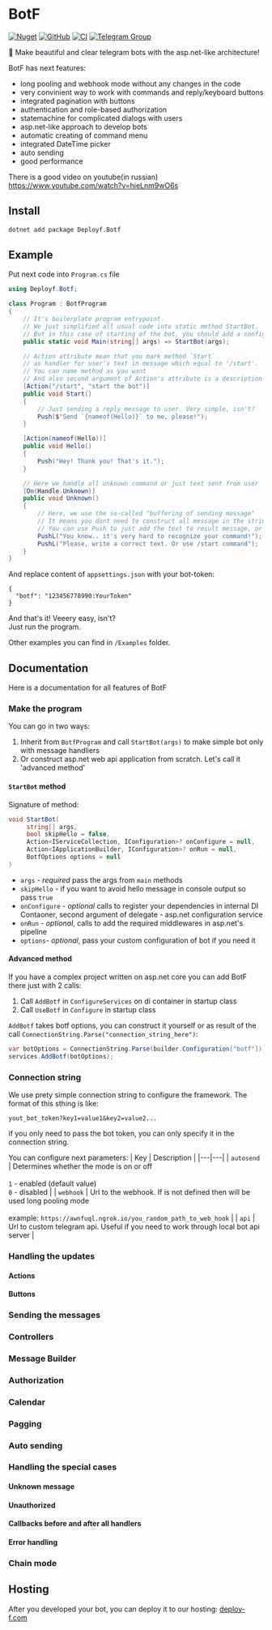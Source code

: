 ﻿# BotF
[![Nuget](https://img.shields.io/nuget/v/Deployf.Botf)](https://www.nuget.org/packages/Deployf.Botf) [![GitHub](https://img.shields.io/github/license/deploy-f/botf)](https://github.com/deploy-f/botf/blob/master/LICENSE) [![CI](https://github.com/deploy-f/botf/actions/workflows/dotnet.yml/badge.svg)](https://github.com/deploy-f/botf/actions/workflows/dotnet.yml) [![Telegram Group](https://img.shields.io/endpoint?url=https%3A%2F%2Ftg.sumanjay.workers.dev%2Fbotf_community)](https://t.me/botf_community)  

🤘 Make beautiful and clear telegram bots with the asp.net-like architecture!

BotF has next features:

* long pooling and webhook mode without any changes in the code
* very convinient way to work with commands and reply/keyboard buttons
* integrated pagination with buttons
* authentication and role-based authorization
* statemachine for complicated dialogs with users
* asp.net-like approach to develop bots
* automatic creating of command menu
* integrated DateTime picker
* auto sending
* good performance

 There is a good video on youtube(in russian) https://www.youtube.com/watch?v=hieLnm9wO6s

## Install

```bash
dotnet add package Deployf.Botf
```

## Example

Put next code into `Program.cs` file

```csharp
using Deployf.Botf;

class Program : BotfProgram
{
    // It's boilerplate program entrypoint.
    // We just simplified all usual code into static method StartBot.
    // But in this case of starting of the bot, you should add a config section under "bot" key to appsettings.json
    public static void Main(string[] args) => StartBot(args);

    // Action attribute mean that you mark method `Start`
    // as handler for user's text in message which equal to '/start'.
    // You can name method as you want
    // And also second argument of Action's attribute is a description for telegram's menu for this action
    [Action("/start", "start the bot")]
    public void Start()
    {
        // Just sending a reply message to user. Very simple, isn't?
        Push($"Send `{nameof(Hello)}` to me, please!");
    }

    [Action(nameof(Hello))]
    public void Hello()
    {
        Push("Hey! Thank you! That's it.");
    }

    // Here we handle all unknown command or just text sent from user
    [On(Handle.Unknown)]
    public void Unknown()
    {
        // Here, we use the so-called "buffering of sending message"
        // It means you dont need to construct all message in the string and send it once
        // You can use Push to just add the text to result message, or PushL - the same but with new line after the string.
        PushL("You know.. it's very hard to recognize your command!");
        PushL("Please, write a correct text. Or use /start command");
    }
}
```

And replace content of `appsettings.json` with your bot-token:

```
{
  "botf": "123456778990:YourToken"
}
```

And that's it! Veeery easy, isn't?  
Just run the program.

Other examples you can find in `/Examples` folder.

## Documentation

Here is a documentation for all features of BotF

### Make the program

You can go in two ways:
1. Inherit from `BotfProgram` and call `StartBot(args)` to make simple bot only with message handliers
2. Or construct asp.net web api application from scratch. Let's call it 'advanced method'

#### `StartBot` method

Signature of method:
```csharp
void StartBot(
     string[] args,
     bool skipHello = false,
     Action<IServiceCollection, IConfiguration>? onConfigure = null,
     Action<IApplicationBuilder, IConfiguration>? onRun = null,
     BotfOptions options = null
)
```
* `args` - _required_ pass the args from `main` methods
* `skipHello` - if you want to avoid hello message in console output so pass `true`
* `onConfigure` - _optional_ calls to register your dependencies in internal DI Contaoner, second argument of delegate - asp.net configuration service
* `onRun` - _optional_, calls to add the required middlewares in asp.net's pipeline 
* `options`- _optional_, pass your custom configuration of bot if you need it

#### Advanced method

If you have a complex project written on asp.net core you can add BotF there just with 2 calls:
1. Call `AddBotf` in `ConfigureServices` on di container in startup class
2. Call `UseBotf` in `Configure` in startup class

`AddBotf` takes botf options, you can construct it yourself or as result of the call `ConnectionString.Parse("connection_string_here")`:
```csharp
var botOptions = ConnectionString.Parse(builder.Configuration["botf"]);
services.AddBotf(botOptions);
```

### Connection string

We use prety simple connection string to configure the framework. The format of this sthing is like:
```
yout_bot_token?key1=value1&key2=value2...
```

if you only need to pass the bot token, you can only specify it in the connection string.  

You can configure next parameters:
| Key | Description |
|---|---|
| `autosend` | Determines whether the mode is on or off  <br>  <br>`1` - enabled (default value)  <br>`0` - disabled |
| `webhook` | Url to the webhook. If is not defined then will be used long pooling mode  <br>  <br>example: `https://awnfuql.ngrok.io/you_random_path_to_web_hook` |
| `api` | Url to custom telegram api. Useful if you need to work through local bot api server |

### Handling the updates

#### Actions

#### Buttons

### Sending the messages

### Controllers

### Message Builder

### Authorization

### Calendar

### Pagging

### Auto sending

### Handling the special cases

#### Unknown message

#### Unauthorized

#### Callbacks before and after all handlers

#### Error handling

### Chain mode


## Hosting

After you developed your bot, you can deploy it to our hosting: [deploy-f.com](https://deploy-f.com)
